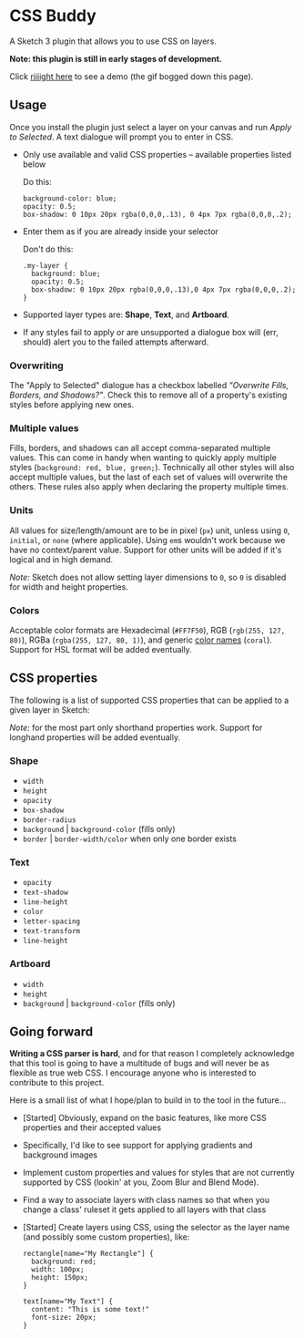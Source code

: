 # CSS Buddy

A Sketch 3 plugin that allows you to use CSS on layers.

**Note: this plugin is still in early stages of development.**

Click [riiiight here](https://dl.dropboxusercontent.com/s/k1nspcamay3tre0/CSSBuddyDemo.gif?dl=0) to see a demo (the gif bogged down this page).

## Usage

Once you install the plugin just select a layer on your canvas and run _Apply to Selected_. A text dialogue will prompt you to enter in CSS.

* Only use available and valid CSS properties – available properties listed below

    Do this:
    ```
    background-color: blue;
    opacity: 0.5;
    box-shadow: 0 10px 20px rgba(0,0,0,.13), 0 4px 7px rgba(0,0,0,.2);
    ```

* Enter them as if you are already inside your selector

    Don't do this:
    ```
    .my-layer {
      background: blue;
      opacity: 0.5;
      box-shadow: 0 10px 20px rgba(0,0,0,.13),0 4px 7px rgba(0,0,0,.2);
    }
    ```

* Supported layer types are: **Shape**, **Text**, and **Artboard**.
* If any styles fail to apply or are unsupported a dialogue box will (err, should) alert you to the failed attempts afterward.


### Overwriting
The "Apply to Selected" dialogue has a checkbox labelled _"Overwrite Fills, Borders, and Shadows?"_. Check this to remove all of a property's existing styles before applying new ones.

### Multiple values
Fills, borders, and shadows can all accept comma-separated multiple values. This can come in handy when wanting to quickly apply multiple styles (`background: red, blue, green;`). Technically all other styles will also accept multiple values, but the last of each set of values will overwrite the others. These rules also apply when declaring the property multiple times.

### Units
All values for size/length/amount are to be in pixel (`px`) unit, unless using `0`, `initial`, or `none` (where applicable). Using `em`s wouldn't work because we have no context/parent value. Support for other units will be added if it's logical and in high demand.

_Note:_ Sketch does not allow setting layer dimensions to `0`, so `0` is disabled for width and height properties.

### Colors
Acceptable color formats are Hexadecimal (`#FF7F50`), RGB (`rgb(255, 127, 80)`), RGBa (`rgba(255, 127, 80, 1)`), and generic [color names](http://www.crockford.com/wrrrld/color.html) (`coral`). Support for HSL format will be added eventually.

## CSS properties
The following is a list of supported CSS properties that can be applied to a given layer in Sketch:

_Note:_ for the most part only shorthand properties work. Support for longhand properties will be added eventually.

### Shape

* `width`
* `height`
* `opacity`
* `box-shadow`
* `border-radius`
* `background` | `background-color` (fills only)
* `border` | `border-width/color` when only one border exists

### Text

* `opacity`
* `text-shadow`
* `line-height`
* `color`
* `letter-spacing`
* `text-transform`
* `line-height`

### Artboard

* `width`
* `height`
* `background` | `background-color` (fills only)

## Going forward

**Writing a CSS parser is hard**, and for that reason I completely acknowledge that this tool is going to have a multitude of bugs and will never be as flexible as true web CSS. I encourage anyone who is interested to contribute to this project.

Here is a small list of what I hope/plan to build in to the tool in the future...

* [Started] Obviously, expand on the basic features, like more CSS properties and their accepted values
* Specifically, I'd like to see support for applying gradients and background images
* Implement custom properties and values for styles that are not currently supported by CSS (lookin' at you, Zoom Blur and Blend Mode).
* Find a way to associate layers with class names so that when you change a class' ruleset it gets applied to all layers with that class
* [Started] Create layers using CSS, using the selector as the layer name (and possibly some custom properties), like:

    ```
    rectangle[name="My Rectangle"] {
      background: red;
      width: 100px;
      height: 150px;
    }

    text[name="My Text"] {
      content: "This is some text!"
      font-size: 20px;
    }
    ```

